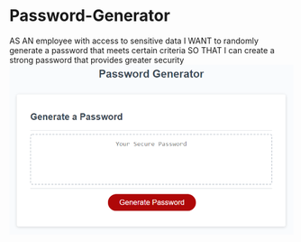 # Password-Generator
AS AN employee with access to sensitive data
I WANT to randomly generate a password that meets certain criteria
SO THAT I can create a strong password that provides greater security
![password generator demo](./Develop/generate-password-demo.png)
